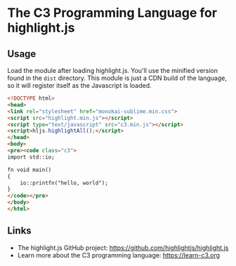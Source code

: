 # The C3 Programming Language for highlight.js

## Usage

Load the module after loading highlight.js.  You'll use the minified version found in the `dist` directory. This module is just a CDN build of the language, so it will register itself as the Javascript is loaded.

```html
<!DOCTYPE html>
<head>
<link rel="stylesheet" href="monokai-sublime.min.css">
<script src="highlight.min.js"></script>
<script type="text/javascript" src="c3.min.js"></script>
<script>hljs.highlightAll();</script>
</head>
<body>
<pre><code class="c3">
import std::io;

fn void main()
{
	io::printfn("hello, world");
}
</code></pre>
</body>
</html>
```

## Links

- The highlight.js GitHub project: <https://github.com/highlightjs/highlight.js>
- Learn more about the C3 programming language: <https://learn-c3.org>
